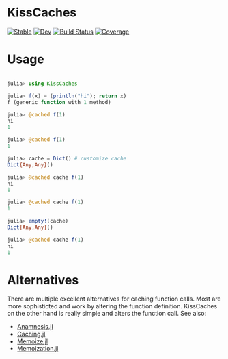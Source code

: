 # KissCaches

[![Stable](https://img.shields.io/badge/docs-stable-blue.svg)](https://jw3126.github.io/KissCaches.jl/stable)
[![Dev](https://img.shields.io/badge/docs-dev-blue.svg)](https://jw3126.github.io/KissCaches.jl/dev)
[![Build Status](https://github.com/jw3126/KissCaches.jl/workflows/CI/badge.svg)](https://github.com/jw3126/KissCaches.jl/actions)
[![Coverage](https://codecov.io/gh/jw3126/KissCaches.jl/branch/master/graph/badge.svg)](https://codecov.io/gh/jw3126/KissCaches.jl)

# Usage
```julia

julia> using KissCaches

julia> f(x) = (println("hi"); return x)
f (generic function with 1 method)

julia> @cached f(1)
hi
1

julia> @cached f(1)
1

julia> cache = Dict() # customize cache
Dict{Any,Any}()

julia> @cached cache f(1)
hi
1

julia> @cached cache f(1)
1

julia> empty!(cache)
Dict{Any,Any}()

julia> @cached cache f(1)
hi
1
```

# Alternatives

There are multiple excellent alternatives for caching function calls. Most are more sophisticted
and work by altering the function definition. KissCaches on the other hand is really simple and alters the function call. See also:
* [Anamnesis.jl](https://github.com/ExpandingMan/Anamnesis.jl)
* [Caching.jl](https://github.com/zgornel/Caching.jl)
* [Memoize.jl](https://github.com/JuliaCollections/Memoize.jl)
* [Memoization.jl](https://github.com/marius311/Memoization.jl)
